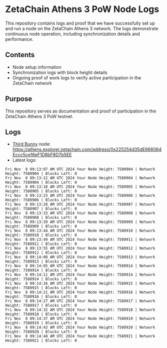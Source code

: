 # ZetaChain Athens 3 PoW Node Logs
This repository contains logs and proof that we have successfully set up and run a node on the ZetaChain Athens 3 network. The logs demonstrate continuous node operation, including synchronization details and performance.

## Contents
- Node setup information
- Synchronization logs with block height details
- Ongoing proof of work logs to verify active participation in the ZetaChain network

## Purpose
This repository serves as documentation and proof of participation in the ZetaChain Athens 3 PoW testnet.

## Logs

- [Third Bunny](https://thirdbunny.xyz/) node: https://athens.explorer.zetachain.com/address/0x225254d35dE666064Eccc5ce16eF1D8bF8D7b5EE
- Latest logs:
```
Fri Nov  8 09:13:07 AM UTC 2024 Your Node Height: 7580904 | Network Height: 7580904 | Blocks Left: 0
Fri Nov  8 09:13:12 AM UTC 2024 Your Node Height: 7580904 | Network Height: 7580904 | Blocks Left: 0
Fri Nov  8 09:13:18 AM UTC 2024 Your Node Height: 7580905 | Network Height: 7580905 | Blocks Left: 0
Fri Nov  8 09:13:23 AM UTC 2024 Your Node Height: 7580906 | Network Height: 7580906 | Blocks Left: 0
Fri Nov  8 09:13:28 AM UTC 2024 Your Node Height: 7580907 | Network Height: 7580907 | Blocks Left: 0
Fri Nov  8 09:13:33 AM UTC 2024 Your Node Height: 7580908 | Network Height: 7580908 | Blocks Left: 0
Fri Nov  8 09:13:39 AM UTC 2024 Your Node Height: 7580909 | Network Height: 7580909 | Blocks Left: 0
Fri Nov  8 09:13:44 AM UTC 2024 Your Node Height: 7580910 | Network Height: 7580910 | Blocks Left: 0
Fri Nov  8 09:13:49 AM UTC 2024 Your Node Height: 7580911 | Network Height: 7580911 | Blocks Left: 0
Fri Nov  8 09:13:55 AM UTC 2024 Your Node Height: 7580912 | Network Height: 7580912 | Blocks Left: 0
Fri Nov  8 09:14:00 AM UTC 2024 Your Node Height: 7580913 | Network Height: 7580913 | Blocks Left: 0
Fri Nov  8 09:14:05 AM UTC 2024 Your Node Height: 7580914 | Network Height: 7580914 | Blocks Left: 0
Fri Nov  8 09:14:11 AM UTC 2024 Your Node Height: 7580914 | Network Height: 7580914 | Blocks Left: 0
Fri Nov  8 09:14:16 AM UTC 2024 Your Node Height: 7580915 | Network Height: 7580915 | Blocks Left: 0
Fri Nov  8 09:14:21 AM UTC 2024 Your Node Height: 7580916 | Network Height: 7580916 | Blocks Left: 0
Fri Nov  8 09:14:27 AM UTC 2024 Your Node Height: 7580917 | Network Height: 7580917 | Blocks Left: 0
Fri Nov  8 09:14:32 AM UTC 2024 Your Node Height: 7580918 | Network Height: 7580918 | Blocks Left: 0
Fri Nov  8 09:14:37 AM UTC 2024 Your Node Height: 7580919 | Network Height: 7580919 | Blocks Left: 0
Fri Nov  8 09:14:43 AM UTC 2024 Your Node Height: 7580920 | Network Height: 7580920 | Blocks Left: 0
Fri Nov  8 09:14:48 AM UTC 2024 Your Node Height: 7580921 | Network Height: 7580921 | Blocks Left: 0
```
